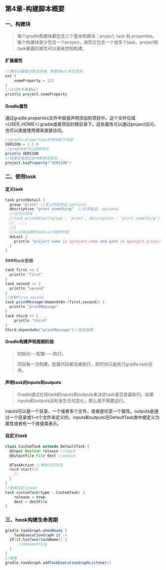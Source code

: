 ## 第4章-构建脚本概要

### 一、构建块

> 每个gradle构建块都包含三个基本构建块：project, task 和 properties。每个构建块至少包含一个project，进而又包含一个或多个task。project和task暴露的属性可以用来控制构建。

#### 扩展属性

```groovy
//属性以键值对形式存储。需要用ext命名空间。
ext {
    someProperty = 123
}
//访问时不需要ext
println project.someProperty
```

#### Gradle属性

通过gradle.properties文件中直接声明添加到项目中。这个文件位域<USER_HOME>/.gradle或者项目的根目录下。这些属性可以通过project访问，也可以直接使用键来直接访问。

```groovy
//gradle.properties中添加如下内容
VERSION = 1.1.0
//gradle中可以这样访问
println VERSION
//或者在使用之前判断是否存在
project.hasProperty("VERSION")
```

### 二、使用task

#### 定义task

```groovy
task printDetail {
  group "print" //定义所在的组,optional
  description "print something"  //任务描述, optional
  //也可以写成
  //task printDetail(group : 'print', description : 'print something') {
  //  ....  
  //}
  //<<左移运算符与doLast相同作用
  doLast {
    println "project name is $project.name and path is $project.projectDir.absolutePath"
  }
}
```

####task依赖

```groovy
task first << {
  println "first"
}
task second << {
  println "second"
}
//依赖first,second
task printMessage(dependsOn:[first,second]) {
  println "printMessage"
}
task third << {
    println "third"
}
third.dependsOn("printMessage")//指定依赖
```

#### Gradle构建声明周期阶段

> 初始化---配置----执行。
>
> 项目每一次构建，配置代码都会被执行，即时你只是执行gradle task任务。

#### 声明task的inputs和outputs

> Gradle通过比较task的inputs和outputs来决定task是否是最新的。如果inputs和outputs没有发生任何变化，那么就不需要运行。

inputs可以是一个目录、一个或者多个文件，或者是任意一个属性。outputs是通过一个目录或1~n个文件来定义的。inputs和outputs在DefaultTask类中被定义为属性或者有一个直接类表示。

#### 自定义task

```groovy
class CustomTask extends DefaultTask {
  @Input Boolean release //input
  @OutputFile File dest //output
  
  @TaskAction //被执行的方法
  void start(){
    //
  }
}
//使用自定义task
task customTask(type : CsutomTask) {
    release = true
  	dest = destFile  
}
```

### 三、hook构建生命周期

```groovy
gradle.taskGraph.whenReady {
    TaskExecutionGraph it ->
  if(it.hasTask(taskName)) {
      //dosomething
  }
}
//或者
gradle.taskGraph.addTaskExecutionGraphListener()
```

